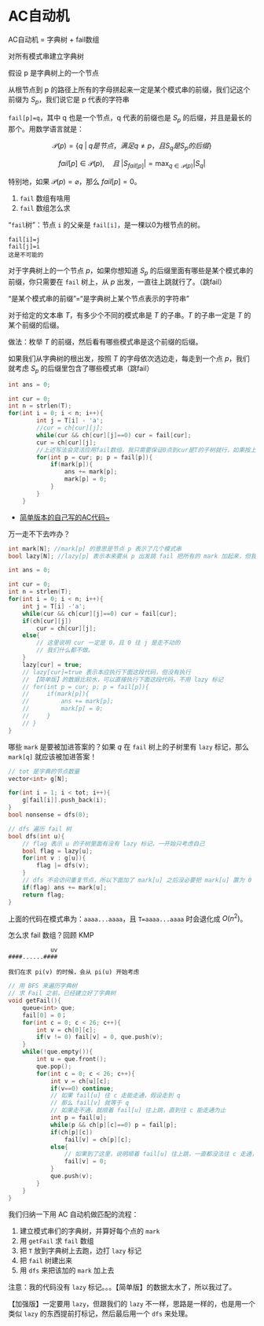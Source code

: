 # AC自动机

AC自动机 = 字典树 + fail数组

对所有模式串建立字典树

假设 p 是字典树上的一个节点

从根节点到 p 的路径上所有的字母拼起来一定是某个模式串的前缀，我们记这个前缀为 $S_p$，我们说它是 p 代表的字符串

`fail[p]=q`，其中 q 也是一个节点，q 代表的前缀也是 $S_p$ 的后缀，并且是最长的那个。用数学语言就是：

$$
\mathcal{P}(p)=\{q \;|\; q是节点，满足q\neq p，且 S_q 是 S_p 的后缀\}
$$

$$
fail[p]\in\mathcal{P}(p),\quad 且 \;|S_{fail[p]}| = \max_{q\in \mathcal{P}(p)} |S_q|
$$

特别地，如果 $\mathcal{P}(p)=\varnothing$，那么 $fail[p]=0$。

1. `fail` 数组有啥用
2. `fail` 数组怎么求

“`fail`树”：节点 `i` 的父亲是 `fail[i]`，是一棵以0为根节点的树。

```
fail[i]=j
fail[j]=i
这是不可能的
```

对于字典树上的一个节点 $p$，如果你想知道 $S_p$ 的后缀里面有哪些是某个模式串的前缀，你只需要在 `fail` 树上，从 $p$ 出发，一直往上跳就行了。（跳fail）

“是某个模式串的前缀”=“是字典树上某个节点表示的字符串”

对于给定的文本串 $T$，有多少个不同的模式串是 $T$ 的子串。$T$ 的子串一定是 $T$ 的某个前缀的后缀。

做法：枚举 $T$ 的前缀，然后看有哪些模式串是这个前缀的后缀。

如果我们从字典树的根出发，按照 $T$ 的字母依次选边走，每走到一个点 $p$，我们就考虑 $S_p$ 的后缀里包含了哪些模式串（跳fail）

```cpp
int ans = 0;

int cur = 0;
int n = strlen(T);
for(int i = 0; i < n; i++){
        int j = T[i] - 'a';
        //cur = ch[cur][j];
        while(cur && ch[cur][j]==0) cur = fail[cur];
        cur = ch[cur][j];
        //上述写法会灵活应用fail数组，我只需要保证0点到cur是T的子树就行，如果按上述“//”写法，会显得呆板，有漏掉情况的可能性！
        for(int p = cur; p; p = fail[p]){
            if(mark[p]){
                ans += mark[p];
                mark[p] = 0;
            }
        }
    }
```

- [简单版本的自己写的AC代码~](https://www.luogu.com.cn/record/141807990)

万一走不下去咋办？

```cpp
int mark[N]; //mark[p] 的意思是节点 p 表示了几个模式串
bool lazy[N]; //lazy[p] 表示本来要从 p 出发跳 fail 把所有的 mark 加起来，但我暂时懒得跳

int ans = 0;

int cur = 0;
int n = strlen(T);
for(int i = 0; i < n; i++){
    int j = T[i] -'a';
    while(cur && ch[cur][j]==0) cur = fail[cur];
    if(ch[cur][j])
        cur = ch[cur][j];
    else{
        // 这里说明 cur 一定是 0，且 0 往 j 是走不动的
        // 我们什么都不做。
    }
    lazy[cur] = true;
    // lazy[cur]=true 表示本应执行下面这段代码，但没有执行
    // 【简单版】的数据比较水，可以直接执行下面这段代码，不用 lazy 标记
    // for(int p = cur; p; p = fail[p]){
    //     if(mark[p]){
    //         ans += mark[p];
    //         mark[p] = 0;
    //     }
    // }
}
```

哪些 `mark` 是要被加进答案的？如果 $q$ 在 `fail` 树上的子树里有 `lazy` 标记，那么 `mark[q]` 就应该被加进答案！

```cpp
// tot 是字典的节点数量
vector<int> g[N];

for(int i = 1; i < tot; i++){
    g[fail[i]].push_back(i);
}
bool nonsense = dfs(0);

// dfs 遍历 fail 树
bool dfs(int u){
    // flag 表示 u 的子树里面有没有 lazy 标记，一开始只考虑自己
    bool flag = lazy[u];
    for(int v : g[u]){
        flag |= dfs(v);
    }
    // dfs 不会访问重复节点，所以下面加了 mark[u] 之后没必要把 mark[u] 置为 0
    if(flag) ans += mark[u];
    return flag;
}
```

上面的代码在模式串为：`aaaa...aaaa`，且 `T=aaaa...aaaa` 时会退化成 $O(n^2)$。

怎么求 fail 数组？回顾 KMP

```
            uv
####......####

我们在求 pi(v) 的时候，会从 pi(u) 开始考虑
```

```cpp
// 用 BFS 来遍历字典树
// 求 Fail 之前，已经建立好了字典树
void getFail(){
    queue<int> que;
    fail[0] = 0；
    for(int c = 0; c < 26; c++){
        int v = ch[0][c];
        if(v != 0) fail[v] = 0, que.push(v);
    }
    while(!que.empty()){
        int u = que.front();
        que.pop();
        for(int c = 0; c < 26; c++){
            int v = ch[u][c];
            if(v==0) continue;
            // 如果 fail[u] 往 c 走能走通，假设走到 q
            // 那么 fail[v] 就等于 q
            // 如果走不通，就顺着 fail[u] 往上跳，直到往 c 能走通为止
            int p = fail[u];
            while(p && ch[p][c]==0) p = fail[p];
            if(ch[p][c])
                fail[v] = ch[p][c];
            else{
                // 如果到了这里，说明顺着 fail[u] 往上跳，一直都没法往 c 走通，那么意味着 v 表示的字符串的后缀里，没有任何一个可能是其它节点表示的字符串。
                fail[v] = 0;
            }
            que.push(v);
        }
    }
}
```

我们归纳一下用 AC 自动机做匹配的流程：

1. 建立模式串们的字典树，并算好每个点的 `mark`
2. 用 `getFail` 求 `fail` 数组
3. 把 `T` 放到字典树上去跑，边打 `lazy` 标记
4. 把 `fail` 树建出来
5. 用 `dfs` 来把该加的 `mark` 加上去

注意：我的代码没有 `lazy` 标记。。。【简单版】的数据太水了，所以我过了。

【加强版】一定要用 `lazy`，但跟我们的 `lazy` 不一样，思路是一样的，也是用一个类似 `lazy` 的东西提前打标记，然后最后用一个 `dfs` 来处理。